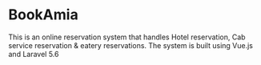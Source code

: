 # BookAmia
This is an online reservation system that handles Hotel reservation, Cab service reservation &amp; eatery reservations. The system is built using Vue.js and Laravel 5.6
